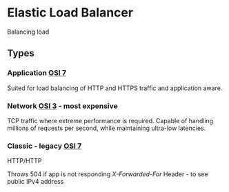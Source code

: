 # Elastic Load Balancer
Balancing load 

## Types
### Application [OSI 7](./osi.md)
Suited for load balancing of HTTP and HTTPS traffic and application aware. 


### Network [OSI 3](./osi.md) - most expensive
TCP traffic where extreme performance is required. Capable of handling millions of requests per second, while maintaining ultra-low latencies.

### Classic - legacy [OSI 7](./osi.md)
HTTP/HTTP

Throws 504 if app is not responding
*X-Forwarded-For* Header - to see public IPv4 address